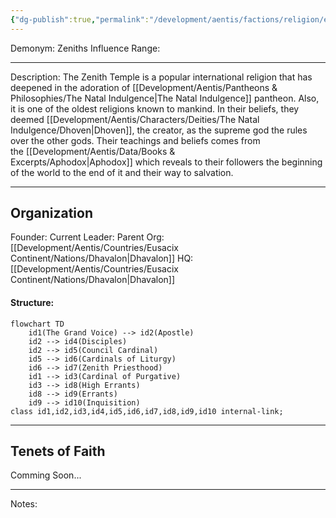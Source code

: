 ```yaml
---
{"dg-publish":true,"permalink":"/development/aentis/factions/religion/established-churches/zenith-temple/","tags":["Factions","FR"],"created":"2025-02-25T14:04:57.884-08:00","updated":"2025-02-26T21:59:27.706-08:00"}
---
```


Demonym: Zeniths
Influence Range:

---
Description: The Zenith Temple is a popular international religion that has deepened in the adoration of [[Development/Aentis/Pantheons & Philosophies/The Natal Indulgence\|The Natal Indulgence]] pantheon. Also, it is one of the oldest religions known to mankind. In their beliefs, they deemed [[Development/Aentis/Characters/Deities/The Natal Indulgence/Dhoven\|Dhoven]], the creator, as the supreme god the rules over the other gods. Their teachings and beliefs comes from the [[Development/Aentis/Data/Books & Excerpts/A‌phodox\|A‌phodox]] which reveals to their followers the beginning of the world to the end of it and their way to salvation.

---
## Organization

Founder:
Current Leader: 
Parent Org: [[Development/Aentis/Countries/Eusacix Continent/Nations/Dhavalon\|Dhavalon]] 
HQ: [[Development/Aentis/Countries/Eusacix Continent/Nations/Dhavalon\|Dhavalon]]
#### Structure: 

```mermaid
flowchart TD
	id1(The Grand Voice) --> id2(Apostle)
	id2 --> id4(Disciples)
	id2 --> id5(Council Cardinal)
	id5 --> id6(Cardinals of Liturgy)
	id6 --> id7(Zenith Priesthood)
	id1 --> id3(Cardinal of Purgative)
	id3 --> id8(High Errants)
	id8 --> id9(Errants)
	id9 --> id10(Inquisition)
class id1,id2,id3,id4,id5,id6,id7,id8,id9,id10 internal-link;
```

---
## Tenets of Faith
Comming Soon...

---
Notes: